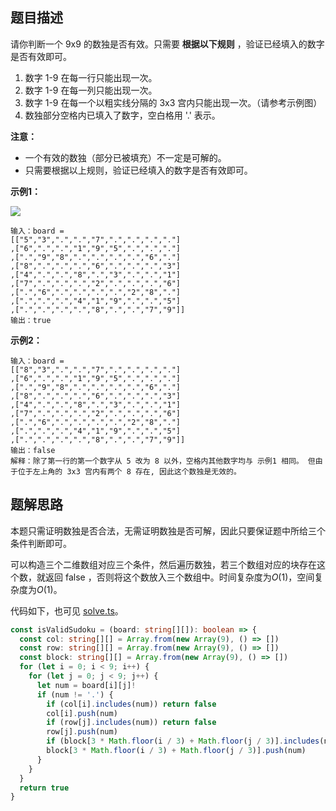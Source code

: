 ## 题目描述

请你判断一个 9x9 的数独是否有效。只需要 **根据以下规则** ，验证已经填入的数字是否有效即可。

1. 数字 1-9 在每一行只能出现一次。
2. 数字 1-9 在每一列只能出现一次。
3. 数字 1-9 在每一个以粗实线分隔的 3x3 宫内只能出现一次。（请参考示例图）
4. 数独部分空格内已填入了数字，空白格用 '.' 表示。

**注意：**

* 一个有效的数独（部分已被填充）不一定是可解的。
* 只需要根据以上规则，验证已经填入的数字是否有效即可。

**示例1：**

![](https://i.loli.net/2021/09/18/XuselR3EWvZMSbk.png)

```
输入：board = 
[["5","3",".",".","7",".",".",".","."]
,["6",".",".","1","9","5",".",".","."]
,[".","9","8",".",".",".",".","6","."]
,["8",".",".",".","6",".",".",".","3"]
,["4",".",".","8",".","3",".",".","1"]
,["7",".",".",".","2",".",".",".","6"]
,[".","6",".",".",".",".","2","8","."]
,[".",".",".","4","1","9",".",".","5"]
,[".",".",".",".","8",".",".","7","9"]]
输出：true
```

**示例2：**

```
输入：board = 
[["8","3",".",".","7",".",".",".","."]
,["6",".",".","1","9","5",".",".","."]
,[".","9","8",".",".",".",".","6","."]
,["8",".",".",".","6",".",".",".","3"]
,["4",".",".","8",".","3",".",".","1"]
,["7",".",".",".","2",".",".",".","6"]
,[".","6",".",".",".",".","2","8","."]
,[".",".",".","4","1","9",".",".","5"]
,[".",".",".",".","8",".",".","7","9"]]
输出：false
解释：除了第一行的第一个数字从 5 改为 8 以外，空格内其他数字均与 示例1 相同。 但由于位于左上角的 3x3 宫内有两个 8 存在, 因此这个数独是无效的。
```

## 题解思路

本题只需证明数独是否合法，无需证明数独是否可解，因此只要保证题中所给三个条件判断即可。

可以构造三个二维数组对应三个条件，然后遍历数独，若三个数组对应的块存在这个数，就返回 false ，否则将这个数放入三个数组中。时间复杂度为$O(1)$，空间复杂度为$O(1)$。

代码如下，也可见 [solve.ts](./solve.ts)。

```typescript
const isValidSudoku = (board: string[][]): boolean => {
  const col: string[][] = Array.from(new Array(9), () => [])
  const row: string[][] = Array.from(new Array(9), () => [])
  const block: string[][] = Array.from(new Array(9), () => [])
  for (let i = 0; i < 9; i++) {
    for (let j = 0; j < 9; j++) {
      let num = board[i][j]!
      if (num != '.') {
        if (col[i].includes(num)) return false
        col[i].push(num)
        if (row[j].includes(num)) return false
        row[j].push(num)
        if (block[3 * Math.floor(i / 3) + Math.floor(j / 3)].includes(num)) return false
        block[3 * Math.floor(i / 3) + Math.floor(j / 3)].push(num)
      }
    }
  }
  return true
}

```
